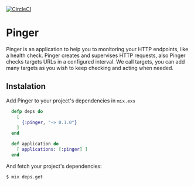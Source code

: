 [![CircleCI](https://circleci.com/gh/eduardonunesp/pinger.svg?style=svg)](https://circleci.com/gh/eduardonunesp/pinger)

# Pinger

Pinger is an application to help you to monitoring your HTTP endpoints, like a health check. Pinger creates and supervises HTTP requests, also Pinger checks targets URLs in a configured interval. We call targets, you can add many targets as you wish to keep checking and acting when needed.

## Instalation

Add Pinger to your project's dependencies in `mix.exs`

```Elixir
  defp deps do
    [
      {:pinger, "~> 0.1.0"}
    ]
  end

  def application do
    [ applications: [:pinger] ]
  end
```

And fetch your project's dependencies:

```
$ mix deps.get
```

